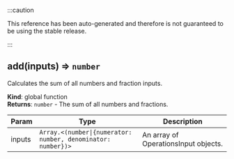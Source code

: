 :::caution

This reference has been auto-generated and therefore is not guaranteed to be using the stable release.

:::

<a name="add"></a>

## add(inputs) ⇒ <code>number</code>

Calculates the sum of all numbers and fraction inputs.

**Kind**: global function  
**Returns**: <code>number</code> - The sum of all numbers and fractions.

| Param  | Type                                                                          | Description                          |
| ------ | ----------------------------------------------------------------------------- | ------------------------------------ |
| inputs | <code>Array.&lt;(number\|{numerator: number, denominator: number})&gt;</code> | An array of OperationsInput objects. |
